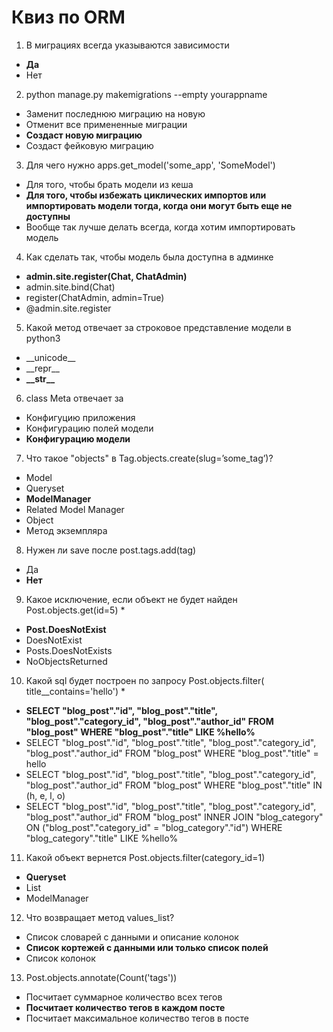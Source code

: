 # Квиз по ORM

1. В миграциях всегда указываются зависимости
- **Да**
- Нет

2. python manage.py makemigrations --empty yourappname
- Заменит последнюю миграцию на новую
- Отменит все примененные миграции
- **Создаст новую миграцию**
- Создаст фейковую миграцию

3. Для чего нужно apps.get_model('some_app', 'SomeModel')
- Для того, чтобы брать модели из кеша
- **Для того, чтобы избежать циклических импортов или импортировать модели тогда, когда они могут быть еще не доступны**
- Вообще так лучше делать всегда, когда хотим импортировать модель

4. Как сделать так, чтобы модель была доступна в админке
-  **admin.site.register(Chat, ChatAdmin)**
- admin.site.bind(Chat)
- register(ChatAdmin, admin=True)
- @admin.site.register

5. Какой метод отвечает за строковое представление модели в python3
- \_\_unicode\_\_
- \_\_repr\_\_
- **\_\_str\_\_**

6. class Meta отвечает за
- Конфигуцию приложения
- Конфигурацию полей модели
- **Конфигурацию модели**

7. Что такое "objects" в Tag.objects.create(slug=’some_tag’)?
- Model
- Queryset
- **ModelManager**
- Related Model Manager
- Object
- Метод экземпляра

8. Нужен ли save после post.tags.add(tag)
- Да
- **Нет**

9. Какое исключение, если объект не будет найден Post.objects.get(id=5) *
- **Post.DoesNotExist**
- DoesNotExist
- Posts.DoesNotExists
- NoObjectsReturned

10. Какой sql будет построен по запросу Post.objects.filter( title__contains='hello') *
- **SELECT "blog_post"."id", "blog_post"."title", "blog_post"."category_id", "blog_post"."author_id" FROM "blog_post" WHERE "blog_post"."title" LIKE %hello%**
- SELECT "blog_post"."id", "blog_post"."title", "blog_post"."category_id", "blog_post"."author_id" FROM "blog_post" WHERE "blog_post"."title" = hello
- SELECT "blog_post"."id", "blog_post"."title", "blog_post"."category_id", "blog_post"."author_id" FROM "blog_post" WHERE "blog_post"."title" IN (h, e, l, o)
- SELECT "blog_post"."id", "blog_post"."title", "blog_post"."category_id", "blog_post"."author_id" FROM "blog_post" INNER JOIN "blog_category" ON ("blog_post"."category_id" = "blog_category"."id") WHERE "blog_category"."title" LIKE %hello%

11. Какой объект вернется Post.objects.filter(category_id=1)
- **Queryset**
- List
- ModelManager

12. Что возвращает метод values_list?
- Список словарей с данными и описание колонок
- **Список кортежей с данными или только список полей**
- Список колонок

13. Post.objects.annotate(Count('tags'))
- Посчитает суммарное количество всех тегов
- **Посчитает количество тегов в каждом посте**
- Посчитает максимальное количество тегов в посте